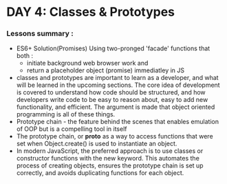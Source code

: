 
# DAY 4: Classes & Prototypes 
### Lessons summary :
- ES6+ Solution(Promises) Using two-pronged 'facade' functions that both :
  * initiate background web browser work and 
  * return a placeholder object (promise) immediatley in JS
- classes and prototypes are important to learn as a developer, and what will be learned in the upcoming sections. The core idea of development is covered to understand how code should be structured, and how developers write code to be easy to reason about, easy to add new functionality, and efficient. The argument is made that object oriented programming is all of these things.
- Prototype chain - the feature behind the scenes that enables emulation of OOP but is a compelling tool in itself 
- The prototype chain, or __proto__ as a way to access functions that were set when Object.create() is used to instantiate an object.
- In modern JavaScript, the preferred approach is to use classes or constructor functions with the new keyword. This automates the process of creating objects, ensures the prototype chain is set up correctly, and avoids duplicating functions for each object.
